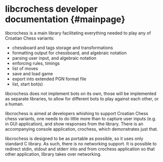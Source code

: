 <!-- Copyright (c) 2021 Mario Mlačak, mmlacak@gmail.com -->
<!-- Licensed as Public Domain work, see https://en.wikipedia.org/wiki/Public_domain. -->

libcrochess developer documentation                         {#mainpage}
===================================

libcrochess is a main library facilitating everything needed to play any
of Croatian Chess variants:
- chessboard and tags storage and transformations
- formatting output for chessboard, and algebraic notation
- parsing user input, and algebraic notation
- enforcing rules, timings
- list of moves
- save and load game
- export into extended PGN format file
- list, start bot(s)

libcrochess does not implement bots on its own, those will be implemented
as separate libraries, to allow for different bots to play against each other,
or a human.

libcrochess is aimed at developers whishing to support Croatian Chess chess
variants, one needs to do little more than to capture user inputs (e.g. in GUI
application), and show responses from the library. There is an accompanying
console application, crochess, which demonstrates just that.

libcrochess is designed to be as portable as possible, so it uses only standard
C library. As such, there is no networking support. It is possible to redirect
stdin, stdout and stderr into and from crochess application so that other
application, library takes over networking.
